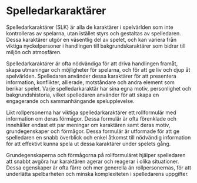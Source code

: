 # Spelledarkaraktärer

Spelledarkaraktärer (SLK) är alla de karaktärer i spelvärlden som inte kontrolleras av spelarna, utan istället styrs och gestaltas av spelledaren. Dessa karaktärer utgör en väsentlig del av spelet, och kan variera från viktiga nyckelpersoner i handlingen till bakgrundskaraktärer som bidrar till miljön och atmosfären.

Spelledarkaraktärer är ofta nödvändiga för att driva handlingen framåt, skapa utmaningar och möjligheter för spelarna, och för att ge liv och djup åt spelvärlden. Spelledaren använder dessa karaktärer för att presentera information, konflikter, allierade, motståndare och andra element som berikar spelet. Varje spelledarkaraktär har sina egna motiv, personlighet och bakgrundshistoria, vilket spelledaren använder för att skapa en engagerande och sammanhängande spelupplevelse.

Likt rollpersonerna har viktiga spelledarkaraktärer ett rollformulär med information om deras förmågor. Dessa formulär är ofta förenklade och innehåller endast ett par meningar om karaktären samt deras motiv, grundegenskaper och förmågor. Dessa formulär är utformade för att ge spelledaren en snabb överblick och enkel åtkomst till nödvändig information för att effektivt kunna spela ut dessa karaktärer under spelets gång.

Grundegenskaperna och förmågorna på rollformuläret hjälper spelledaren att snabbt avgöra hur karaktären agerar och reagerar i olika situationer. Dessa egenskaper är ofta färre och mer generella än rollpersonernas, för att underlätta spelbarheten och minska komplexiteten i spelledarens uppgifter.
